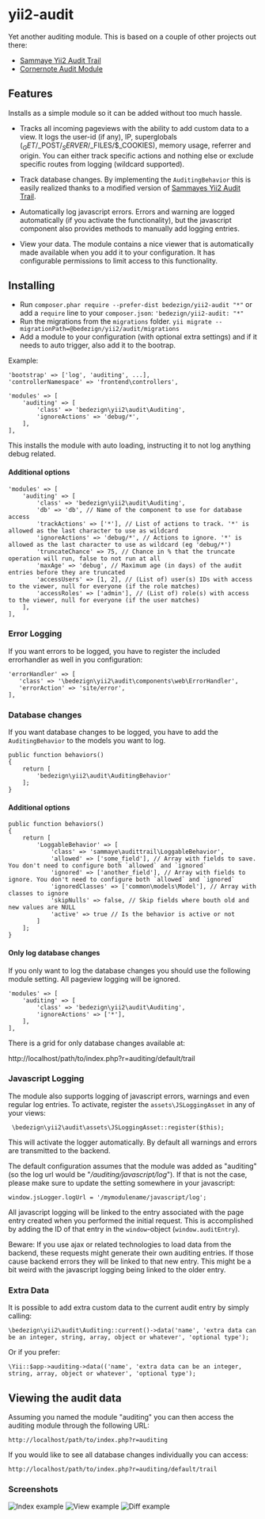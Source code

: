 # yii2-audit


Yet another auditing module.
This is based on a couple of other projects out there:

 * [Sammaye Yii2 Audit Trail](https://github.com/Sammaye/yii2-audittrail)
 * [Cornernote Audit Module](https://github.com/cornernote/yii-audit-module)

## Features
Installs as a simple module so it can be added without too much hassle.

* Tracks all incoming pageviews with the ability to add custom data to a view.
  It logs the user-id (if any), IP, superglobals ($_GET/$_POST/$_SERVER/$_FILES/$_COOKIES), memory usage, referrer and origin. You can either track specific actions and nothing else or exclude specific routes from logging (wildcard supported).

* Track database changes. By implementing the `AuditingBehavior` this is easily realized thanks to a modified version of [Sammayes Yii2 Audit Trail](https://github.com/Sammaye/yii2-audittrail).

* Automatically log javascript errors. Errors and warning are logged automatically (if you activate the functionality), but the javascript component also provides methods to manually add logging entries.

* View your data. The module contains a nice viewer that is automatically made available when you add it to your configuration. It has configurable permissions to limit access to this functionality.

## Installing

* Run `composer.phar require --prefer-dist bedezign/yii2-audit "*"` or add a `require` line to your `composer.json`: `'bedezign/yii2-audit: "*"`
* Run the migrations from the `migrations` folder. `yii migrate --migrationPath=@bedezign/yii2/audit/migrations`
* Add a module to your configuration (with optional extra settings) and if it needs to auto trigger, also add it to the bootrap.

Example:

    'bootstrap' => ['log', 'auditing', ...],
    'controllerNamespace' => 'frontend\controllers',

    'modules' => [
        'auditing' => [
            'class' => 'bedezign\yii2\audit\Auditing',
            'ignoreActions' => 'debug/*',
        ],
    ],

This installs the module with auto loading, instructing it to not log anything debug related.

#### Additional options

    'modules' => [
        'auditing' => [
            'class' => 'bedezign\yii2\audit\Auditing',
            'db' => 'db', // Name of the component to use for database access
            'trackActions' => ['*'], // List of actions to track. '*' is allowed as the last character to use as wildcard
            'ignoreActions' => 'debug/*', // Actions to ignore. '*' is allowed as the last character to use as wildcard (eg 'debug/*')
            'truncateChance' => 75, // Chance in % that the truncate operation will run, false to not run at all
            'maxAge' => 'debug', // Maximum age (in days) of the audit entries before they are truncated
            'accessUsers' => [1, 2], // (List of) user(s) IDs with access to the viewer, null for everyone (if the role matches)
            'accessRoles' => ['admin'], // (List of) role(s) with access to the viewer, null for everyone (if the user matches)
        ],
    ],

### Error Logging

If you want errors to be logged, you have to register the included errorhandler as well in you configuration:

    'errorHandler' => [
       'class' => '\bedezign\yii2\audit\components\web\ErrorHandler',
       'errorAction' => 'site/error',
    ],

### Database changes

If you want database changes to be logged, you have to add the `AuditingBehavior` to the models you want to log.

    public function behaviors()
    {
        return [
            'bedezign\yii2\audit\AuditingBehavior'
        ];
    }

#### Additional options

    public function behaviors()
    {
        return [
            'LoggableBehavior' => [
                'class' => 'sammaye\audittrail\LoggableBehavior',
                'allowed' => ['some_field'], // Array with fields to save. You don't need to configure both `allowed` and `ignored`
                'ignored' => ['another_field'], // Array with fields to ignore. You don't need to configure both `allowed` and `ignored`
                'ignoredClasses' => ['common\models\Model'], // Array with classes to ignore
                'skipNulls' => false, // Skip fields where bouth old and new values are NULL
                'active' => true // Is the behavior is active or not
            ]
        ];
    }

#### Only log database changes

If you only want to log the database changes you should use the following module setting. All pageview logging will be ignored.

    'modules' => [
        'auditing' => [
            'class' => 'bedezign\yii2\audit\Auditing',
            'ignoreActions' => ['*'],
        ],
    ],

There is a grid for only database changes available at:

http://localhost/path/to/index.php?r=auditing/default/trail

### Javascript Logging

The module also supports logging of javascript errors, warnings and even regular log entries.
To activate, register the `assets\JSLoggingAsset` in any of your views:

     \bedezign\yii2\audit\assets\JSLoggingAsset::register($this);

This will activate the logger automatically. By default all warnings and errors are transmitted to the backend.

The default configuration assumes that the module was added as "auditing" (so the log url would be "*/auditing/javascript/log*"). If that is not the case, please make sure to update the setting somewhere in your javascript:

    window.jsLogger.logUrl = '/mymodulename/javascript/log';

All javascript logging will be linked to the entry associated with the page entry created when you performed the initial request. This is accomplished by adding the ID of that entry in the `window`-object (`window.auditEntry`).

Beware: If you use ajax or related technologies to load data from the backend, these requests might generate their own auditing entries. If those cause backend errors they will be linked to that new entry. This might be a bit weird with the javascript logging being linked to the older entry.

### Extra Data

It is possible to add extra custom data to the current audit entry by simply calling:

    \bedezign\yii2\audit\Auditing::current()->data('name', 'extra data can be an integer, string, array, object or whatever', 'optional type');

Or if you prefer:

    \Yii::$app->auditing->data(('name', 'extra data can be an integer, string, array, object or whatever', 'optional type');


## Viewing the audit data

Assuming you named the module "auditing" you can then access the auditing module through the following URL:

    http://localhost/path/to/index.php?r=auditing

If you would like to see all database changes individually you can access:

    http://localhost/path/to/index.php?r=auditing/default/trail


### Screenshots

![Index example](docs/screenshots/audit-index.png?raw=true)
![View example](docs/screenshots/audit-view.png?raw=true)
![Diff example](docs/screenshots/audit-diff.png?raw=true)
